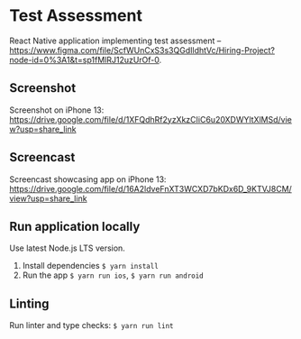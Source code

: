 # Test Assessment

React Native application implementing test assessment – https://www.figma.com/file/ScfWUnCxS3s3QGdIldhtVc/Hiring-Project?node-id=0%3A1&t=sp1fMlRJ12uzUrOf-0.

## Screenshot

Screenshot on iPhone 13: https://drive.google.com/file/d/1XFQdhRf2yzXkzCIiC6u20XDWYltXlMSd/view?usp=share_link

## Screencast

Screencast showcasing app on iPhone 13: https://drive.google.com/file/d/16A2ldveFnXT3WCXD7bKDx6D_9KTVJ8CM/view?usp=share_link

## Run application locally

Use latest Node.js LTS version.

1. Install dependencies `$ yarn install`
2. Run the app `$ yarn run ios`, `$ yarn run android`

## Linting

Run linter and type checks: `$ yarn run lint`
